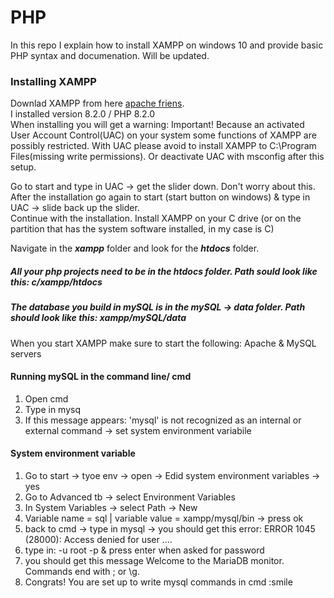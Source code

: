 # PHP

In this repo I explain how to install XAMPP on windows 10 and provide basic PHP syntax and documenation. Will be updated.

### Installing XAMPP
Downlad XAMPP from here [apache friens](https://www.apachefriends.org/download.html). <br>
I installed version 8.2.0 / PHP 8.2.0 <br>
When installing you will get a warning: Important! Because an activated User Account Control(UAC) on your system some functions of XAMPP are possibly restricted.
With UAC please avoid to install XAMPP to C:\Program Files(missing write permissions). Or deactivate UAC with msconfig after this setup. <br>

Go to start and type in UAC -> get the slider down. Don't worry about this. After the installation go again to start (start button on windows) & type in UAC -> slide back up the slider. <br>
 Continue with the installation. Install XAMPP on your C drive (or on the partition that has the system software installed, in my case is C) <br>
 
 Navigate in the ***xampp*** folder and look for the ***htdocs*** folder. <br>
 ##### All your php projects need to be in the htdocs folder. Path sould look like this: c/xampp/htdocs
 ##### The database you build in mySQL is in the mySQL -> data folder. Path should look like this: xampp/mySQL/data
 When you start XAMPP make sure to start the following: Apache & MySQL servers

#### Running mySQL in the command line/ cmd
1. Open cmd
2. Type in mysq
3. If this message appears: 'mysql' is not recognized as an internal or external command -> set system environment variabile

#### System environment variable
1. Go to start -> tyoe env -> open -> Edid system environment variables -> yes
2. Go to Advanced tb -> select Environment Variables
3. In System Variables -> select Path -> New
4. Variable name = sql | variable value = xampp/mysql/bin   -> press ok
5. back to cmd -> type in mysql -> you should get this error: ERROR 1045 (28000): Access denied for user ....
6. type in: -u root -p & press enter when asked for password
7. you should get this message Welcome to the MariaDB monitor.  Commands end with ; or \g.  
8. Congrats! You are set up to write mysql commands in cmd :smile
